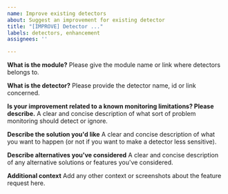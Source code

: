 ```yaml
---
name: Improve existing detectors
about: Suggest an improvement for existing detector
title: "[IMPROVE] Detector ..."
labels: detectors, enhancement
assignees: ''

---
```


**What is the module?**
Please give the module name or link where detectors belongs to.

**What is the detector?**
Please provide the detector name, id or link concerned.

**Is your improvement related to a known monitoring limitations? Please describe.**
A clear and concise description of what sort of problem monitoring should detect or ignore.

**Describe the solution you'd like**
A clear and concise description of what you want to happen (or not if you want to make a detector less sensitive).

**Describe alternatives you've considered**
A clear and concise description of any alternative solutions or features you've considered.

**Additional context**
Add any other context or screenshots about the feature request here.

<!-- START doctoc generated TOC please keep comment here to allow auto update -->
<!-- DON'T EDIT THIS SECTION, INSTEAD RE-RUN doctoc TO UPDATE -->



<!-- END doctoc generated TOC please keep comment here to allow auto update -->

